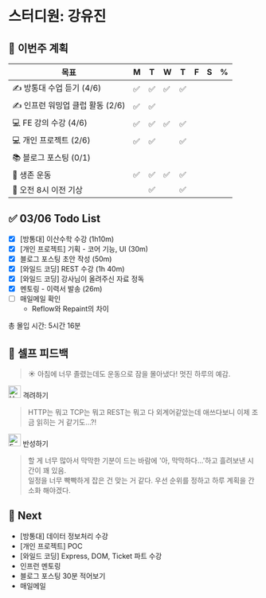 # 스터디원: 강유진

## 🚀 이번주 계획

| 목표                             | M   | T   | W   | T   | F   | S   | %   |
| -------------------------------- | --- | --- | --- | --- | --- | --- | --- |
| ✍️ 방통대 수업 듣기 (4/6)        | ✅  | ✅  | ✅  | ✅  |     |     |     |
| ✍️ 인프런 워밍업 클럽 활동 (2/6) | ✅  | ✅  |     |     |     |     |     |
| 💻 FE 강의 수강 (4/6)            | ✅  | ✅  | ✅  | ✅  |     |     |     |
| 💻 개인 프로젝트 (2/6)           | ✅  | ✅  |     | ✅  |     |     |     |
| 📚 블로그 포스팅 (0/1)           |     |     |     |     |     |     |     |
| 💪 생존 운동                     | ✅  | ✅  | ✅  | ✅  |     |     |     |
| 🩵 오전 8시 이전 기상             |     | ✅  |     | ✅  |     |     |     |

## ✅ 03/06 Todo List

- [x] [방통대] 이산수학 수강 (1h10m)
- [x] [개인 프로젝트] 기획 - 코어 기능, UI (30m)
- [x] 블로그 포스팅 초안 작성 (50m)
- [x] [와일드 코딩] REST 수강 (1h 40m)
- [x] [와일드 코딩] 강사님이 올려주신 자료 정독
- [x] 멘토링 - 이력서 발송 (26m)
- [ ] 매일메일 확인
  - Reflow와 Repaint의 차이

총 몰입 시간: 5시간 16분

## 🎉 셀프 피드백

> ☀️ 아침에 너무 졸렸는데도 운동으로 잠을 몰아냈다! 멋진 하루의 예감. <br>

<img src="https://raw.githubusercontent.com/Tarikul-Islam-Anik/Animated-Fluent-Emojis/master/Emojis/Smilies/Hugging%20Face.png" alt="Hugging Face" width="25" height="25"> 격려하기</img>

> HTTP는 뭐고 TCP는 뭐고 REST는 뭐고 다 외계어같았는데 애쓰다보니 이제 조금 읽히는 거 같기도...?! <br>

<img src="https://raw.githubusercontent.com/Tarikul-Islam-Anik/Animated-Fluent-Emojis/master/Emojis/Smilies/Face%20with%20Monocle.png" alt="Face with Monocle" width="25" height="25"> 반성하기</img>

> 할 게 너무 많아서 막막한 기분이 드는 바람에 '아, 막막하다...'하고 흘려보낸 시간이 꽤 있음. <br>
> 일정을 너무 빡빡하게 잡은 건 맞는 거 같다. 우선 순위를 정하고 하루 계획을 간소화 해야겠다. <br>

## 🌱 Next

- [방통대] 데이터 정보처리 수강
- [개인 프로젝트] POC
- [와일드 코딩] Express, DOM, Ticket 파트 수강
- 인프런 멘토링
- 블로그 포스팅 30분 적어보기
- 매일메일
